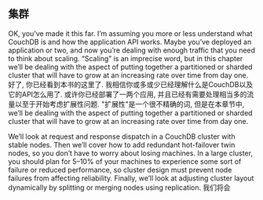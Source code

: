 ## 集群 ##

OK, you’ve made it this far. I’m assuming you more or less understand what CouchDB is and how the application API works. Maybe you’ve deployed an application or two, and now you’re dealing with enough traffic that you need to think about scaling. “Scaling” is an imprecise word, but in this chapter we’ll be dealing with the aspect of putting together a partitioned or sharded cluster that will have to grow at an increasing rate over time from day one.
好了, 你已经看到本书的这里了. 我相信你或多或少已经理解什么是CouchDB以及它的API怎么用了. 或许你已经部署了一两个应用, 并且已经有需要处理相当多的流量以至于开始考虑扩展性问题. "扩展性"是一个很不精确的词, 但是在本章节中, we’ll be dealing with the aspect of putting together a partitioned or sharded cluster that will have to grow at an increasing rate over time from day one.

We’ll look at request and response dispatch in a CouchDB cluster with stable nodes. Then we’ll cover how to add redundant hot-failover twin nodes, so you don’t have to worry about losing machines. In a large cluster, you should plan for 5–10% of your machines to experience some sort of failure or reduced performance, so cluster design must prevent node failures from affecting reliability. Finally, we’ll look at adjusting cluster layout dynamically by splitting or merging nodes using replication.
我们将会
